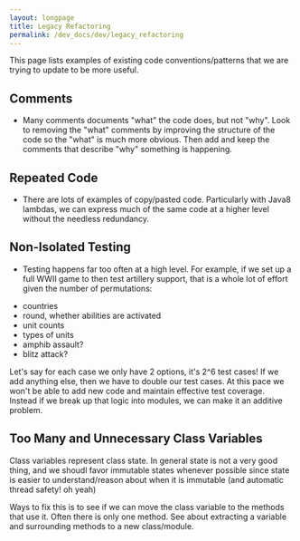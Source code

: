 ```yaml
---
layout: longpage
title: Legacy Refactoring
permalink: /dev_docs/dev/legacy_refactoring
---
```


This page lists examples of existing code conventions/patterns that we are trying to update
to be more useful. 

## Comments


* Many comments documents "what" the code does, but not "why". Look to removing the "what" comments by improving 
the structure of the code so the "what" is much more obvious. Then add and keep the comments that describe "why"
something is happening.

## Repeated Code

* There are lots of examples of copy/pasted code. Particularly with Java8 lambdas, we can express much of the
same code at a higher level without the needless redundancy.


## Non-Isolated Testing

* Testing happens far too often at a high level. For example, if we set up a full WWII game to then test artillery support,
that is a whole lot of effort given the number of permutations:
- countries
- round, whether abilities are activated
- unit counts
- types of units
- amphib assault?
- blitz attack?

Let's say for each case we only have 2 options, it's 2^6 test cases! If we add anything else, then we have to double our
test cases. At this pace we won't be able to add new code and maintain effective test coverage. Instead if we break
up that logic into modules, we can make it an additive problem.

## Too Many and Unnecessary Class Variables

Class variables represent class state. In general state is not a very good thing, and we shoudl favor immutable states
whenever possible since state is easier to understand/reason about when it is immutable (and automatic thread safety! oh yeah)

Ways to fix this is to see if we can move the class variable to the methods that use it. Often there is only one method.
See about extracting a variable and surrounding methods to a new class/module.

